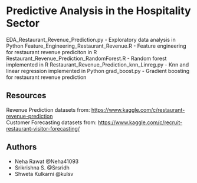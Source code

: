 # Predictive Analysis in the Hospitality Sector

EDA_Restaurant_Revenue_Prediction.py - Exploratory data analysis in Python
Feature_Engineering_Restaurant_Revenue.R - Feature engineering for restaurant revenue prediciton in R
Restaurant_Revenue_Prediction_RandomForest.R - Random forest implemented in R
Restaurant_Revenue_Prediction_knn_Linreg.py - Knn and linear regression implemented in Python
grad_boost.py - Gradient boosting for restaurant revenue prediction




## Resources
Revenue Prediction datasets from: https://www.kaggle.com/c/restaurant-revenue-prediction <br>
Customer Forecasting datasets from: https://www.kaggle.com/c/recruit-restaurant-visitor-forecasting/ <br>

## Authors

- Neha Rawat @Neha41093
- Srikrishna S. @Srsridh
- Shweta Kulkarni @kulsv


